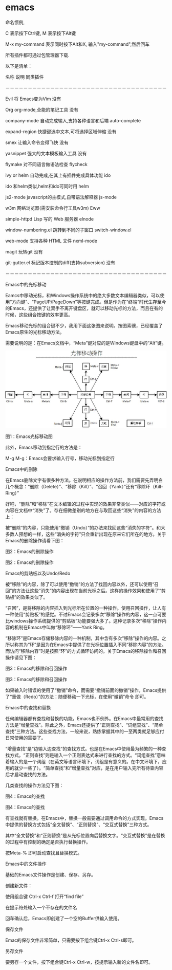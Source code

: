 # emacs

命名惯例,

C 表示按下Ctrl键, M 表示按下Alt键

M-x my-command 表示同时按下Alt和X, 输入"my-command",然后回车

所有插件都可通过包管理器下载.

以下是清单：

名称    说明    同类插件

－－－－－－－－－－－－－－－－－－－－－－－－－－－－－－－－－－－－

Evil    将 Emacs变为Vim    没有

Org    org-mode,全能的笔记工具    没有

company-mode    自动完成输入,支持各种语言和后端    auto-complete

expand-region    快捷键选中文本,可将选择区域伸缩    没有

smex    让输入命令变得飞快    没有

yasnippet    强大的文本模板输入工具    没有

flymake    对不同语言做语法检查    flycheck

ivy or helm    自动完成,在其上有插件完成具体功能    ido

ido    和helm类似,helm和ido可同时用    helm

js2-mode    javascript的主模式,自带语法解释器    js-mode

w3m    网络浏览器\(需安装命令行工具w3m\)    Eww

simple-httpd    Lisp 写的 Web 服务器    elnode

window-numbering.el    跳转到不同的子窗口    switch-window.el

web-mode    支持各种 HTML 文件    nxml-mode

magit    玩转git    没有

git-gutter.el    标记版本控制的diff\(支持subversion\)    没有

－－－－－－－－－－－－－－－－－－－－－－－－－－－－－－－－－－－－

Emacs中的光标移动

Eamcs中移动光标，和Windows操作系统中的绝大多数文本编辑器类似，可以使用“方向键”、“PageUP/PageDown”等按键完成。但是作为在“终端”时代生存至今的Emacs，还提供了让双手不离开键盘区，就可以移动光标的方法，而且在有的时候，这些组合按键的效率更高。

Emacs移动光标的组合键不少，我用下面这张图来说明。按图索骥，已经覆盖了Emacs原生的光标移动方法。

需要说明的是：在Emacs文档中，“Meta”键对应的是Windows键盘中的“Alt”键。

![](/assets/import1.png)

图1：Emacs光标移动图

此外，Emacs移动到指定行的方法是：

M-g M-g：Emacs会要求输入行号，移动光标到指定行

Emacs中的删除

在Emacs删除文字有很多种方法。在说明相应的操作方法前，我们需要先弄明白几个概念：“删除（Delete）”、“移除（Kill）”、“召回（Yank）”还有“移除环（Kill-Ring）”

好吧，“删除”和“移除”在文本编辑的过程中实现的效果非常类似——对应的字符或内容在文档中“消失”了。存在细微差别的地方在与取回这些“消失”的内容的方法上：

被“删除”的内容，只能使用“撤销（Undo）”的办法来找回这些“消失的字符”。和大多数人预想的一样，这些“消失的字符”只会重新出现在原来它们所在的地方。关于Emacs的删除操作请看下图：

图2：Emacs的删除操作

图2：Emacs的删除操作

Emacs的剪贴板以及Undo/Redo

被“移除”的内容，除了可以使用“撤销”的方法了找回内容以外，还可以使用“召回”的方法让这些“消失”的内容出现在当前光标之后。这样的操作效果和使用了“剪贴板”的效果类似了。

“召回”，是将移除的内容插入到光标所在位置的一种操作。使用召回操作，让人有一种使用“剪贴板”的感觉。不过Emacs会记录多次“移除”操作的内容，这一点可要比windows操作系统提供的“剪贴板”功能要强大多了。这种记录多次“移除”操作内容的机制在Emacs中叫做“移除环”——Yank Ring。

“移除环”是Emacs存储移除内容的一种机制，其中含有多次“移除”操作的内容。之所以称其为“环”是因为在Emacs中提供了在光标位置插入不同“移除内容”的方法。而访问“移除内容”时是按照“环”的方式循环访问的。关于Emacs的移除操作和召回操作请见下图：

图3：Emacs的移除和召回操作

图3：Emacs的移除和召回操作

如果输入时错误的使用了“撤销”命令，而需要“撤销前面的撤销”操作，Emacs提供了“重做（Redo）”的方法：随便移动一下光标，在使用“撤销”命令 即可。

Emacs中的查找和替换

任何编辑器都有查找和替换的功能，Emacs也不例外。在Emacs中最常用的查找方法是“增量查找”。除此之外，Emacs还提供了“正则查找”、“词组查找”、“简单查找”三种方法。这些查找方法，一般来说，熟练掌握其中的一至两类就足够应付日常使用的需要了。

“增量查找”是“边输入边查找”的查找方式。也是在Emacs中使用最为频繁的一种查找方式。“正则查找”则是输入一个正则表达式来进行查找的方式。“词组查找”意味着输入的是一个词组（在英文等语言环境下，词组是有意义的。在中文环境下，应用的就少一些了）。“简单查找”和“增量查找”对应，是在用户输入完所有待查内容后才启动查找的方法。

几类查找的操作方法见下图：

图4：Emacs的查找

图4：Emacs的查找

有查找就有替换。在Emacs中，替换一般需要通过调用命令的方式实现。Emacs中提供的替换方式包括“全文替换”、“正则替换”、“交互式替换”三种方式。

其中“全文替换”和“正则替换”是从光标位置向后替换文字。“交互式替换”是在替换的过程中有控制的确定是否执行替换操作。

按Meta-% 即可启动查找且替换模式。

Emacs中的文件操作

基础的Emacs文件操作是创建、保存、另存。

创建新文件：

使用组合键 Ctrl-x Ctrl-f 打开“find file”

在提示符处输入一个不存在的文件名

回车确认后，Emacs即创建了一个空的Buffer供输入使用。

保存文件

Emac的保存文件非常简单，只需要按下组合键Ctrl-x Ctrl-s即可。

另存文件

要另存一个文件，按下组合键Ctrl-x Ctrl-w，按提示输入新的文件名即可。

